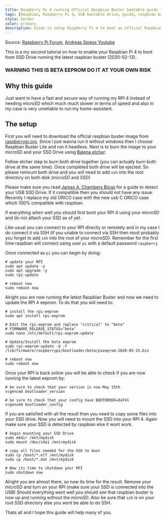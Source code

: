 ```yaml
---
title: Raspberry Pi 4 running Official Raspbian Buster bootable guide from USB SSD Drive
tags: [Raspbian, Raspberry Pi 4, USB bootable drive, guide, raspbian buster, latest raspbian, beta eeprom]
style: border
color: primary
description: Guide to setup Raspberry Pi 4 to boot an official Raspbian Buster from your USB SSD Driver (currently in beta).
---
```

Source: [Raspberry Pi Forum](https://www.raspberrypi.org/forums/viewtopic.php?f=63&t=274595), [Andreas Spiess Youtube](https://www.youtube.com/watch?v=zVhYvvrGhMU)


This is a my second tutorial on how to enable your Raspbian Pi 4 to boot from SSD Drive running the latest raspbian buster (2020-02-13).

### WARNING THIS IS BETA EEPROM DO IT AT YOUR OWN RISK

## Why this guide

Just want to have a fast and secure way of running my RPI 4 instead of needing microSD which much much slower in terms of speed and also in my case is very unreliable to run my home-assistant.

## The setup

First you will need to download the official raspbian buster image from [raspberrypi.org](https://www.raspberrypi.org/downloads/raspbian/). Since I just wanna run it without windows then I choose Raspbian Buster Lite and run it headless. Next is to burn the image to your microSD and your SSD Drive using [Balena etcher](https://www.balena.io/etcher/). 

Follow etcher step to burn both drive together (you can actually burn both drive at the same time). Once completed both drive will be ejected. So please remount both drive and you will need to add `ssh` into the root directory on both disk (microSD and SSD)

Please make sure you read [James A. Chambers Blogs](https://jamesachambers.com/raspberry-pi-4-usb-boot-config-guide-for-ssd-flash-drives/) for a guide to detect your USB SSD Drive. If it compatible then you should not have any issue. Recently I replace my old ORICO case with the new usb C ORICO case which 100% compatible with raspbian.

If everything when well you should first boot your RPI 4 using your microSD and do not attach your SSD as of yet.

Like usual you can connect to your RPI directly or remotely and in my case I do connect it via SSH (if you unable to connect via SSH then most probably you forget to add `ssh` into the root of your microSD). Remember for the first time raspbian will connect using user `pi` with a default password `raspberry`

Once connected as `pi` you can begin by doing:
```
# update your RPI
sudo apt update -y
sudo apt upgrade -y
sudo rpi-update

# reboot now
sudo reboot now
```

Alright you are now running the latest Raspbian Buster and now we need to update the RPI 4 eeprom. To do that you will need to:
```
# install the rpi-eeprom
sudo apt install rpi-eeprom

# Edit the rpi-eeprom and replace "critical" to "beta"
# FIRMWARE_RELEASE_STATUS="beta"
sudo nano /etc/default/rpi-eeprom-update

# Update/Install the beta eeprom 
sudo rpi-eeprom-update -d -f /lib/firmware/raspberrypi/bootloader/beta/pieeprom-2020-05-15.bin

# reboot now
sudo reboot now
```

Once your RPI is back online you will be able to check if you are now running the latest eeprom by:
```
# be sure to check that your version is now May 15th
vcgencmd bootloader_version

# be sure to check that your config have BOOTORDER=0xF41
vcgencmd bootloader_config
```

If you are satisfied with all the result then you need to copy some files into your SSD drive. Now you will need to mount the SSD into your RPI 4. Again make sure your SSD is detected by raspbian else it wont work.

```
# begin mounting your SSD Drive
sudo mkdir /mnt/mydisk
sudo mount /dev/sda1 /mnt/mydisk

# copy all files needed for the SSD to boot
sudo cp /boot/*.elf /mnt/mydisk
sudo cp /boot/*.dat /mnt/mydisk

# Now its time to shutdown your RPI
sudo shutdown now
```

Alright you are almost there, so now its time for the result. Remove your microSD and turn on your RPI (make sure your SSD is connected into the USB) Should everything went well you should see that raspbian buster is now up and running without the microSD. Also be sure that `ssh` is on your root SSD directory else you wont be able to do SSH.

Thats all and I hope this guide will help many of you.